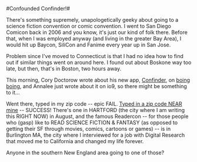 #Confounded Confinder!#

There's something supremely, unapologetically geeky about going to a science fiction convention or comic convention. I went to San Diego Comicon back in 2006 and you know, it's just our kind of folk there. Before that, when I was employed anyway (and living in the greater Bay Area), I would hit up Baycon, SiliCon and Fanime every year up in San Jose.

Problem since I've moved to Connecticut is that I had no idea how to find out if similar things went on around here. I found out about Boskone way too late, but then, that's in Boston, two hours away.

This morning, Cory Doctorow wrote about his new app, [Confinder](http://www.greententacles.com/services/confinder/), on [boing boing](http://boingboing.net), and Annalee just wrote about it on io9, so there might be something to it... 

Went there, typed in my zip code -- epic FAIL. [Typed in a zip code NEAR mine](http://www.greententacles.com/services/confinder/06040/) -- SUCCESS! There's one in HARTFORD (the city where I am writing this RIGHT NOW) in August, and the famous Readercon -- for those people who (gasp) like to READ SCIENCE FICTION & FANTASY (as opposed to getting their SF through movies, comics, cartoons or games) -- is in Burlington MA, the city where I interviewed for a job with Digital Research that moved me to California and changed my life forever.

Anyone in the southern New England area going to one of those?


